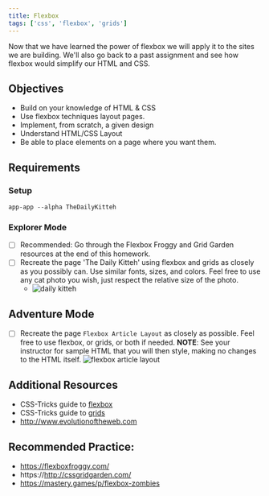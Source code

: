 ```yaml
---
title: Flexbox
tags: ['css', 'flexbox', 'grids']
---
```


Now that we have learned the power of flexbox we will apply it to the sites we
are building. We'll also go back to a past assignment and see how flexbox would
simplify our HTML and CSS.

## Objectives

- Build on your knowledge of HTML & CSS
- Use flexbox techniques layout pages.
- Implement, from scratch, a given design
- Understand HTML/CSS Layout
- Be able to place elements on a page where you want them.

## Requirements

### Setup

```shell
app-app --alpha TheDailyKitteh
```

### Explorer Mode

- [ ] Recommended: Go through the Flexbox Froggy and Grid Garden resources at
      the end of this homework.
- [ ] Recreate the page 'The Daily Kitteh' using flexbox and grids as closely as
      you possibly can. Use similar fonts, sizes, and colors. Feel free to use
      any cat photo you wish, just respect the relative size of the photo.
  - ![daily kitteh](https://raw.githubusercontent.com/suncoast-devs/handbook/master/assignments/assets/daily-kitteh.png)

## Adventure Mode

- [ ] Recreate the page `Flexbox Article Layout` as closely as possible. Feel
      free to use flexbox, or grids, or both if needed. **NOTE**: See your
      instructor for sample HTML that you will then style, making no changes to
      the HTML itself.
      ![flexbox article layout](https://raw.githubusercontent.com/suncoast-devs/handbook/master/assignments/assets/flexbox-article-layout.png)

## Additional Resources

- CSS-Tricks guide to
  [flexbox](https://css-tricks.com/snippets/css/a-guide-to-flexbox/)
- CSS-Tricks guide to
  [grids](https://css-tricks.com/snippets/css/complete-guide-grid/)
- http://www.evolutionoftheweb.com

## Recommended Practice:

- https://flexboxfroggy.com/
- https://http://cssgridgarden.com/
- https://mastery.games/p/flexbox-zombies
